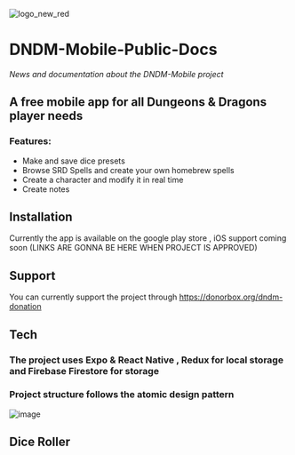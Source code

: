 ![logo_new_red](https://user-images.githubusercontent.com/29221743/178919473-0a800633-b486-42ca-be01-fa4a9e8b9593.png)


# DNDM-Mobile-Public-Docs
_News and documentation about the DNDM-Mobile project_

## A free mobile app for all Dungeons & Dragons player needs

### Features:
- Make and save dice presets
- Browse SRD Spells and create your own homebrew spells
- Create a character and modify it in real time 
- Create notes 

## Installation 

Currently the app is available on the google play store , iOS support coming soon 
(LINKS ARE GONNA BE HERE WHEN PROJECT IS APPROVED)

## Support

You can currently support the project through https://donorbox.org/dndm-donation

## Tech

### The project uses Expo & React Native  , Redux for local storage  and Firebase Firestore for storage
### Project structure follows the atomic design pattern

![image](https://user-images.githubusercontent.com/29221743/178920663-9acaa60b-90cb-4a8e-91b2-ca75f4f35838.png)

##

## Dice Roller
